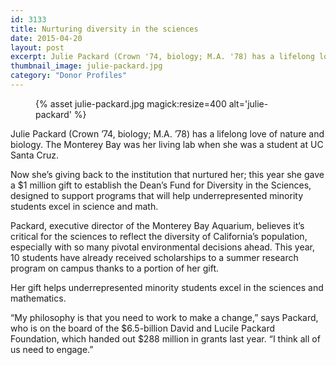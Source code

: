 ```yaml
---
id: 3133
title: Nurturing diversity in the sciences
date: 2015-04-20
layout: post
excerpt: Julie Packard (Crown '74, biology; M.A. '78) has a lifelong love of nature and biology. Recognizing the institution that nurtured her, she gave $1 million gift to establish the Dean's Fund for Diversity in the Sciences.
thumbnail_image: julie-packard.jpg
category: "Donor Profiles"
---
```

<figure class="inline-image right">
{% asset julie-packard.jpg magick:resize=400 alt='julie-packard' %}
<figcaption></figcaption></figure>

Julie Packard (Crown &#8217;74, biology; M.A. &#8217;78) has a lifelong love of nature and biology. The Monterey Bay was her living lab when she was a student at UC Santa Cruz.

Now she&#8217;s giving back to the institution that nurtured her; this year she gave a $1 million gift to establish the Dean&#8217;s Fund for Diversity in the Sciences, designed to support programs that will help underrepresented minority students excel in science and math.

Packard, executive director of the Monterey Bay Aquarium, believes it&#8217;s critical for the sciences to reflect the diversity of California&#8217;s population, especially with so many pivotal environmental decisions ahead. This year, 10 students have already received scholarships to a summer research program on campus thanks to a portion of her gift.

Her gift helps underrepresented minority students excel in the sciences and mathematics.

&#8220;My philosophy is that you need to work to make a change,&#8221; says Packard, who is on the board of the $6.5-billion David and Lucile Packard Foundation, which handed out $288 million in grants last year. &#8220;I think all of us need to engage.&#8221;
